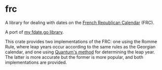 # frc

A library for dealing with dates on the [French Republican Calendar](https://en.wikipedia.org/wiki/French_Republican_calendar) (FRC). 

A port of [my fdate.go library](https://github.com/rfaulhaber/fdate).

This crate provides two implementations of the FRC: one using the Romme Rule, where leap years occur according to the same rules as the Georgian calendar, and one using [Quantum's method](https://quantum5.ca/2022/03/09/art-of-time-keeping-part-4-french-republican-calendar/) for determining the leap year. The latter is more accurate but the former is more popular, and both implementations are provided.
